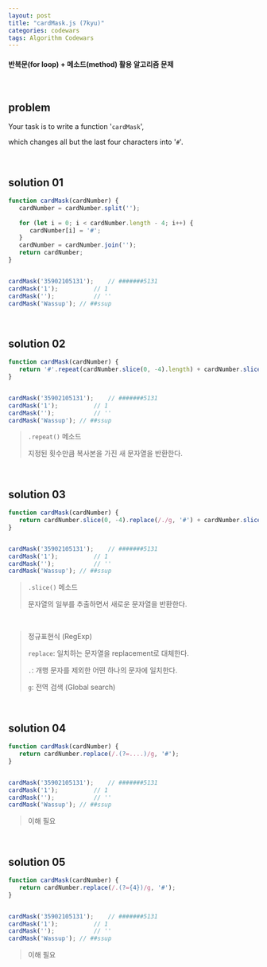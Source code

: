 ```yaml
---
layout: post
title: "cardMask.js (7kyu)"
categories: codewars
tags: Algorithm Codewars
---
```


#### 반복문(for loop) + 메소드(method) 활용 알고리즘 문제

<br>

## problem

Your task is to write a function '`cardMask`',

which changes all but the last four characters into '`#`'.

<br>

## solution 01

```javascript
function cardMask(cardNumber) {
   cardNumber = cardNumber.split('');
   
   for (let i = 0; i < cardNumber.length - 4; i++) {
      cardNumber[i] = '#';
   }
   cardNumber = cardNumber.join('');
   return cardNumber;
}


cardMask('35902105131');	// #######5131
cardMask('1');			// 1
cardMask('');			// ''
cardMask('Wassup');	// ##ssup
```

<br>

## solution 02

```javascript
function cardMask(cardNumber) {
   return '#'.repeat(cardNumber.slice(0, -4).length) + cardNumber.slice(-4);
}


cardMask('35902105131');	// #######5131
cardMask('1');			// 1
cardMask('');			// ''
cardMask('Wassup');	// ##ssup
```

> `.repeat()` 메소드
>
> 지정된 횟수만큼 복사본을 가진 새 문자열을 반환한다.

<br>

## solution 03

```javascript
function cardMask(cardNumber) {
   return cardNumber.slice(0, -4).replace(/./g, '#') + cardNumber.slice(-4);
}


cardMask('35902105131');	// #######5131
cardMask('1');			// 1
cardMask('');			// ''
cardMask('Wassup');	// ##ssup
```

> `.slice()` 메소드
>
> 문자열의 일부를 추출하면서 새로운 문자열을 반환한다.

<br>

> 정규표현식 (RegExp)
>
> `replace`: 일치하는 문자열을 replacement로 대체한다.
>
> `.`: 개행 문자를 제외한 어떤 하나의 문자에 일치한다.
>
> `g`: 전역 검색 (Global search)

<br>

## solution 04

```javascript
function cardMask(cardNumber) {
   return cardNumber.replace(/.(?=....)/g, '#');
}


cardMask('35902105131');	// #######5131
cardMask('1');			// 1
cardMask('');			// ''
cardMask('Wassup');	// ##ssup
```

> 이해 필요

<br>

## solution 05

```javascript
function cardMask(cardNumber) {
   return cardNumber.replace(/.(?={4})/g, '#');
}


cardMask('35902105131');	// #######5131
cardMask('1');			// 1
cardMask('');			// ''
cardMask('Wassup');	// ##ssup
```

> 이해 필요

<br>